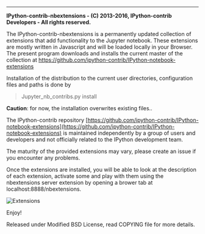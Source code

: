 **************************************************************************
**IPython-contrib-nbextensions - (C) 2013-2016, IPython-contrib Developers - 
All rights reserved.**

The IPython-contrib-nbextensions is a permanently updated collection 
of extensions that add functionality to the Jupyter notebook. 
These extensions are mostly written in Javascript and will be loaded 
locally in your Browser. The present program downloads and installs 
the current master of the collection at
https://github.com/ipython-contrib/IPython-notebook-extensions

Installation of the distribution to the current user directories, 
configuration files and paths is done by 
> Jupyter_nb_contribs.py install

**Caution**: for now, the installation overwrites existing files..

The IPython-contrib repository 
[https://github.com/ipython-contrib/IPython-notebook-extensions](https://github.com/ipython-contrib/IPython-notebook-extensions) 
is maintained independently by a group of users and developers and 
not officially related to the IPython development team.

The maturity of the provided extensions may vary, please create 
an issue if you encounter any problems.

Once the extensions are installed, you will be able to look at 
the description of each extension, activate some and play with them 
using the nbextensions server extension by opening a brower tab at 
localhost:8888/nbextensions. 

![Extensions](https://raw.githubusercontent.com/ipython-contrib/IPython-notebook-extensions/master/nbextensions/config/icon.png)

Enjoy!

Released under Modified BSD License, read COPYING file for more details.



